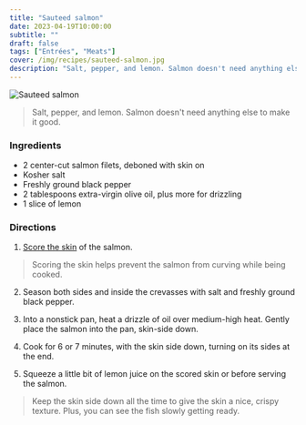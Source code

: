 ```yaml
---
title: "Sauteed salmon"
date: 2023-04-19T10:00:00
subtitle: ""
draft: false
tags: ["Entrées", "Meats"]
cover: /img/recipes/sauteed-salmon.jpg
description: "Salt, pepper, and lemon. Salmon doesn't need anything else to make it good."
---
```


<div class="my-flexbox row-collapse center basic-gap" >
  <div>
    <img src="/img/recipes/sauteed-salmon.jpg" alt="Sauteed salmon" class="cover-img">
  </div>
  <div>
    <blockquote>
      Salt, pepper, and lemon. Salmon doesn't need anything else to make it good.
    </blockquote>
  </div>
</div>

### Ingredients

- 2 center-cut salmon filets, deboned with skin on
- Kosher salt
- Freshly ground black pepper
- 2 tablespoons extra-virgin olive oil, plus more for drizzling
- 1 slice of lemon

### Directions

1. [Score the skin](## "Cut 2 or 3 slices on the skin lengthwise") of the salmon.

> Scoring the skin helps prevent the salmon from curving while being cooked.

2. Season both sides and inside the crevasses with salt and freshly ground black pepper.

3. Into a nonstick pan, heat a drizzle of oil over medium-high heat. Gently place the salmon into the pan, skin-side down.

4. Cook for 6 or 7 minutes, with the skin side down, turning on its sides at the end.

5. Squeeze a little bit of lemon juice on the scored skin or before serving the salmon.

> Keep the skin side down all the time to give the skin a nice, crispy texture. Plus, you can see the fish slowly getting ready.